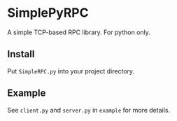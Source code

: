 # SimplePyRPC
A simple TCP-based RPC library. For python only.

## Install
Put `SimpleRPC.py` into your project directory.

## Example
See `client.py` and `server.py` in `example` for more details.
